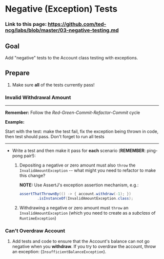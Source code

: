 # Negative (Exception) Tests

### Link to this page: https://github.com/ted-ncg/labs/blob/master/03-negative-testing.md

## Goal

Add "negative" tests to the Account class testing with exceptions.

## Prepare

1. Make sure **all** of the tests currently pass!

### Invalid Withdrawal Amount

----

**Remember:** Follow the *Red-Green-Commit-Refactor-Commit* cycle

**Example:**

Start with the test: make the test fail, fix the exception being thrown in code, then test should pass.
Don't forget to run all tests

----

* Write a test and then make it pass for **each** scenario (**REMEMBER**: ping-pong pair!): 

    1. Depositing a negative or zero amount must also `throw` the `InvalidAmountException` -- what might you need to refactor to make this change?

       **NOTE:** Use AssertJ's exception assertion mechanism, e.g.:
    
       ```java
       assertThatThrownBy(() -> { account.withdraw(-1); })
               .isInstanceOf(InvalidAmountException.class);
       ```

    1. Withdrawing a negative or zero amount must `throw` an `InvalidAmountException` (which you need to create as a *subclass* of `RuntimeException`)
   
### Can't Overdraw Account

1. Add tests and code to ensure that the Account's balance can not go negative when you **withdraw**. 
   If you try to overdraw the account, throw an exception: (`InsufficientBalanceException`).
